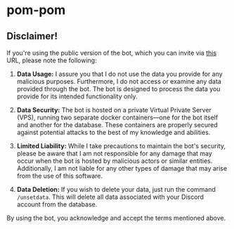 # pom-pom

## Disclaimer!

If you're using the public version of the bot, which you can invite via [this](https://discord.com/api/oauth2/authorize?client_id=1121127134929367152&permissions=280576&scope=bot%20applications.commands) URL, please note the following:

1. **Data Usage:** I assure you that I do not use the data you provide for any malicious purposes. Furthermore, I do not access or examine any data provided through the bot. The bot is designed to process the data you provide for its intended functionality only.

2. **Data Security:** The bot is hosted on a private Virtual Private Server (VPS), running two separate docker containers—one for the bot itself and another for the database. These containers are properly secured against potential attacks to the best of my knowledge and abilities.

3. **Limited Liability:** While I take precautions to maintain the bot's security, please be aware that I am not responsible for any damage that may occur when the bot is hosted by malicious actors or similar entities. Additionally, I am not liable for any other types of damage that may arise from the use of this software.

4. **Data Deletion:** If you wish to delete your data, just run the command ``/unsetdata``. This will delete all data associated with your Discord account from the database. 

By using the bot, you acknowledge and accept the terms mentioned above.
